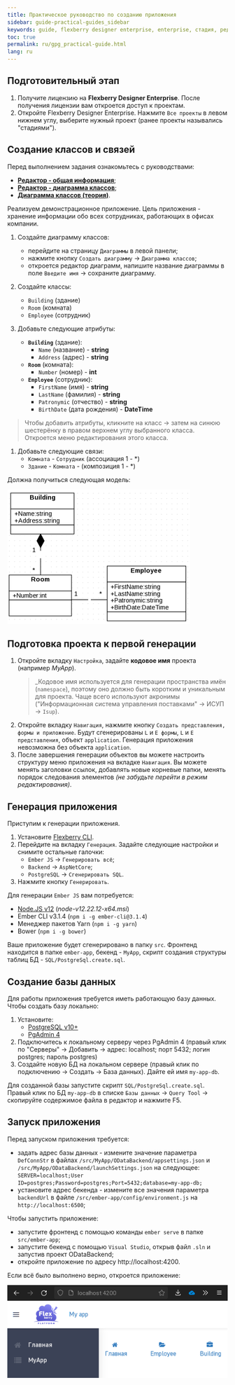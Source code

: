 ```yaml
---
title: Практическое руководство по созданию приложения
sidebar: guide-practical-guides_sidebar
keywords: guide, flexberry designer enterprise, enterprise, стадия, редактор, диаграмма классов, создание диаграммы
toc: true
permalink: ru/gpg_practical-guide.html
lang: ru
---
```


## Подготовительный этап
1. Получите лицензию на **Flexberry Designer Enterprise**. После получения лицензии вам откроется доступ к проектам.
2. Откройте Flexberry Designer Enterprise. Нажмите `Все проекты` в левом нижнем углу, выберите нужный проект (ранее проекты назывались "стадиями").

## Создание классов и связей
Перед выполнением задания ознакомьтесь с руководствами:
- [**Редактор - общая информация**](gpg_editor-guide.md);
- [**Редактор - диаграмма классов**](gpg_editor-class-diagram.md);
- [**Диаграмма классов (теория)**](../flexberry-desinger/gpg_class-diagram.ru.md).


Реализуем демонстрационное приложение. Цель приложения - хранение информации обо всех сотрудниках, работающих в офисах компании.

1. Создайте диаграмму классов:
   - перейдите на страницу `Диаграммы` в левой панели;
   - нажмите кнопку `Создать диаграмму` -> `Диаграмма классов`;
   - откроется редактор диаграмм, напишите название диаграммы в поле `Введите имя` -> сохраните диаграмму.

2. Создайте классы:
   - `Building` (здание)
   - `Room` (комната)
   - `Employee` (сотрудник)

3. Добавьте следующие атрибуты:
   - **`Building`** (здание):
     - `Name` (название) - **string**
     - `Address` (адрес) - **string**
   - **`Room`** (комната):
     - `Number` (номер) - **int**
   - **`Employee`** (сотрудник):
     - `FirstName` (имя) - **string**
     - `LastName` (фамилия) - **string**
     - `Patronymic` (отчество) - **string**
     - `BirthDate` (дата рождения) - **DateTime**
> Чтобы добавить атрибуты, кликните на класс -> затем на синюю шестерёнку в правом верхнем углу выбранного класса. Откроется меню редактирования этого класса.

1. Добавьте следующие связи:
   - `Комната` - `Сотрудник` (ассоциация 1 - *)
   - `Здание` - `Комната` -  (композиция 1 - *)

Должна получиться следующая модель:

![модель](/images/pages/guides/flexberry-designer-enterprise/practical-guide-model.png)

## Подготовка проекта к первой генерации
1. Откройте вкладку `Настройка`, задайте **кодовое имя** проекта (например _MyApp_). 
   > _Кодовое имя используется для генерации пространства имён (`namespace`), поэтому оно должно быть коротким и уникальным для проекта. Чаще всего используют акронимы ("Информационная система управления поставками" -> ИСУП -> `Isup`).
2. Откройте вкладку `Навигация`, нажмите кнопку `Создать представления, формы и приложение`. Будут сгенерированы `L` и `E формы`, `L` и `E представления`, объект `application`. Генерация приложения невозможна без объекта `application`.
3. После завершения генерации объектов вы можете настроить структуру меню приложения на вкладке `Навигация`. Вы можете менять заголовки ссылок, добавлять новые корневые папки, менять порядок следования элементов _(не забудьте перейти в режим редактирования)_.

## Генерация приложения
Приступим к генерации приложения.
1. Установите [Flexberry CLI](gpg_flexberry-cli.md).
2. Перейдите на вкладку `Генерация`. Задайте следующие настройки и снимите остальные галочки:
   - `Ember JS` -> `Генерировать всё`;
   - `Backend` -> `AspNetCore`;
   - `PostgreSQL` -> `Сгенерировать SQL`.
3. Нажмите кнопку `Генерировать`. 

Для генерации `Ember JS` вам потребуется:
- [Node.JS v12](https://nodejs.org/dist/latest-v12.x) (_node-v12.22.12-x64.msi_)
- Ember CLI v3.1.4 (`npm i -g ember-cli@3.1.4`)
- Менеджер пакетов Yarn (`npm i -g yarn`)
- Bower (`npm i -g bower`)

Ваше приложение будет сгенерировано в папку `src`. Фронтенд находится в папке `ember-app`, бекенд - `MyApp`, скрипт создания структуры таблиц БД - `SQL/PostgreSql.create.sql`.

## Создание базы данных
Для работы приложения требуется иметь работающую базу данных. Чтобы создать базу локально:
1. Установите:
   - [PostgreSQL v10+](https://www.postgresql.org/download)
   - [PgAdmin 4](https://www.pgadmin.org/download/)
2. Подключитесь к локальному серверу через PgAdmin 4 (правый клик по "Серверы" -> Добавить -> адрес: localhost; порт 5432; логин postgres; пароль postgres)
3. Создайте новую БД на локальном сервере (правый клик по подключению -> Создать -> База данных). Дайте ей имя `my-app-db`.

Для созданной базы запустите скрипт `SQL/PostgreSql.create.sql`. Правый клик по БД `my-app-db` в списке `Базы данных` -> `Query Tool` -> скопируйте содержимое файла в редактор и нажмите F5.

## Запуск приложения
Перед запуском приложения требуется:
- задать адрес базы данных - измените значение параметра `DefConnStr` в файлах `/src/MyApp/ODataBackend/appsettings.json` и `/src/MyApp/ODataBackend/launchSettings.json` на следующее: `SERVER=localhost;User ID=postgres;Password=postgres;Port=5432;database=my-app-db;`
- установите адрес бекенда - измените все значения параметра `backendUrl` в файле `/src/ember-app/config/environment.js` на `http://localhost:6500`;

Чтобы запустить приложение:
- запустите фронтенд с помощью команды `ember serve` в папке `src/ember-app`;
- запустите бекенд с помощью `Visual Studio`, открыв файл `.sln` и запустив проект ODataBackend;
- откройте приложение по адресу http://localhost:4200.

Если всё было выполнено верно, откроется приложение:

![Приложение](/images/pages/guides/flexberry-designer-enterprise/practical-guide-result.png)
